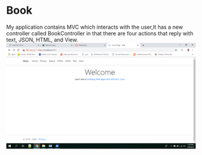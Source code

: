 # Book
My application contains MVC which interacts with the user,It has a new controller called BookController in that there are four actions that reply with text, JSON, HTML, and View.
![app](https://github.com/keerthisreekukunoor/Book/blob/master/WebPage.png)
